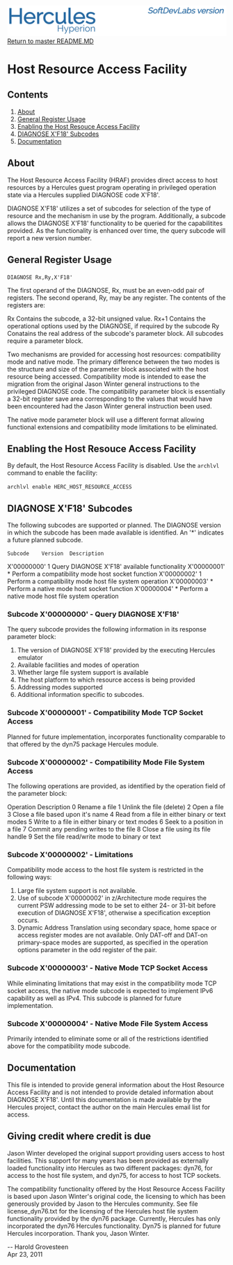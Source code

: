 ![test image](images/image_header_herculeshyperionSDL.png)
[Return to master README.MD](/README.md)

# Host Resource Access Facility
## Contents
1. [About](#About)
2. [General Register Usage](#General-Register-Usage)
3. [Enabling the Host Resouce Access Facility](#Enabling-the-Host-Resouce-Access-Facility)
4. [DIAGNOSE X'F18' Subcodes](#DIAGNOSE-X'F18'-Subcodes)
5. [Documentation](#Documentation)

## About
The Host Resource Access Facility (HRAF) provides direct access to host resources by a Hercules guest program operating in privileged operation state via a Hercules supplied DIAGNOSE code X'F18'.

DIAGNOSE X'F18' utilizes a set of subcodes for selection of the type of resource and the mechanism in use by the program.  Additionally, a subcode allows the DIAGNOSE X'F18' functionality to be queried for the capabilitites provided.  As the functionality is enhanced over time, the query subcode will report a new version number.

## General Register Usage
`DIAGNOSE Rx,Ry,X'F18'`  

The first operand of the DIAGNOSE, Rx, must be an even-odd pair of registers.  The second operand, Ry, may be any register.  The contents of the registers are:

  Rx   Contains the subcode, a 32-bit unsigned value.
  Rx+1 Contains the operational options used by the DIAGNOSE, if required by the
       subcode
  Ry   Conatains the real address of the subcode's parameter block.  All subcodes
       require a parameter block.

Two mechanisms are provided for accessing host resources: compatibility mode and native mode.  The primary difference between the two modes is the structure and size of the parameter block associated with the host resource being accessed.
Compatibility mode is intended to ease the migration from the original Jason Winter general instructions to the privileged DIAGNOSE code.  The compatibility parameter block is essentially a 32-bit register save area corresponding to the values that would have been encountered had the Jason Winter general instruction been used.

The native mode parameter block will use a different format allowing functional extensions and compatibility mode limitations to be eliminated.

## Enabling the Host Resouce Access Facility
By default, the Host Resource Access Facility is disabled.  Use the `archlvl` command to enable the facility:

`archlvl enable HERC_HOST_RESOURCE_ACCESS`  

## DIAGNOSE X'F18' Subcodes

The following subcodes are supported or planned.  The DIAGNOSE version in which the subcode has been made available is identified.  An '*' indicates a future planned subcode.

    Subcode    Version  Description
  X'00000000'     1     Query DIAGNOSE X'F18' available functionality
  X'00000001'     *     Perform a compatibility mode host socket function
  X'00000002'     1     Perform a compatibility mode host file system operation
  X'00000003'     *     Perform a native mode host socket function
  X'00000004'     *     Perform a native mode host file system operation

### Subcode X'00000000' - Query DIAGNOSE X'F18'

The query subcode provides the following information in its response parameter block:

   1.  The version of DIAGNOSE X'F18' provided by the executing Hercules emulator
   2.  Available facilities and modes of operation
   3.  Whether large file system support is available
   4.  The host platform to which resource access is being provided
   5.  Addressing modes supported
   6.  Additional information specific to subcodes.

### Subcode X'00000001' - Compatibility Mode TCP Socket Access

Planned for future implementation, incorporates functionality comparable to that
offered by the dyn75 package Hercules module.

### Subcode X'00000002' - Compatibility Mode File System Access

The following operations are provided, as identified by the operation field of the
parameter block:

   Operation    Description
       0        Rename a file
       1        Unlink the file (delete)
       2        Open a file
       3        Close a file based upon it's name
       4        Read from a file in either binary or text modes
       5        Write to a file in either binary or text modes
       6        Seek to a position in a file
       7        Commit any pending writes to the file
       8        Close a file using its file handle
       9        Set the file read/write mode to binary or text


### Subcode X'00000002' - Limitations

Compatibility mode access to the host file system is restricted in the following
ways:

   1.  Large file system support is not available.
   2.  Use of subcode X'00000002' in z/Architecture mode requires the current PSW
       addressing mode to be set to either 24- or 31-bit before execution of
       DIAGNOSE X'F18', otherwise a specification exception occurs.
   3.  Dynamic Address Translation using secondary space, home space or access
       register modes are not available.  Only DAT-off and DAT-on primary-space modes
       are supported, as specified in the operation options parameter in the odd
       register of the pair.


### Subcode X'00000003' - Native Mode TCP Socket Access

While eliminating limitations that may exist in the compatibility mode TCP socket
access, the native mode subcode is expected to implement IPv6 capability as well as
IPv4.  This subcode is planned for future implementation.


### Subcode X'00000004' - Native Mode File System Access

Primarily intended to eliminate some or all of the restrictions identified above
for the compatibility mode subcode.

## Documentation

This file is intended to provide general information about the Host Resource Access Facility and is not intended to provide detaled information about DIAGNOSE X'F18'. Until this documentation is made available by the Hercules project, contact the author on the main Hercules email list for access.

## Giving credit where credit is due
Jason Winter developed the original support providing users access to host facilities.  This support for many years has been provided as externally loaded functionality into Hercules as two different packages: dyn76, for access to the host file system, and dyn75, for access to host TCP sockets.

The compatibility functionality offered by the Host Resource Access Facility is based upon Jason Winter's original code, the licensing to which has been generously provided by Jason to the Hercules community.  See file license_dyn76.txt for the licensing of the Hercules host file system functionality provided by the dyn76 package.  Currently, Hercules has only incorporated the dyn76 Hercules functionality.
Dyn75 is planned for future Hercules incorporation.  Thank you, Jason Winter.

-- Harold Grovesteen  
Apr 23, 2011
